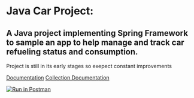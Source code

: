 # Java Car Project:

## A Java project implementing Spring Framework to sample an app to help manage and track car refueling status and consumption.

Project is still in its early stages so exepect constant improvements



[Documentation](https://documenter.getpostman.com/view/1138746/car-refill-project/RVu5j98p)
[Collection Documentation](https://documenter.getpostman.com/view/1138746/collection/RVu5j98p)


[![Run in Postman](https://run.pstmn.io/button.svg)](https://app.getpostman.com/run-collection/1e858d6378475dec890b)